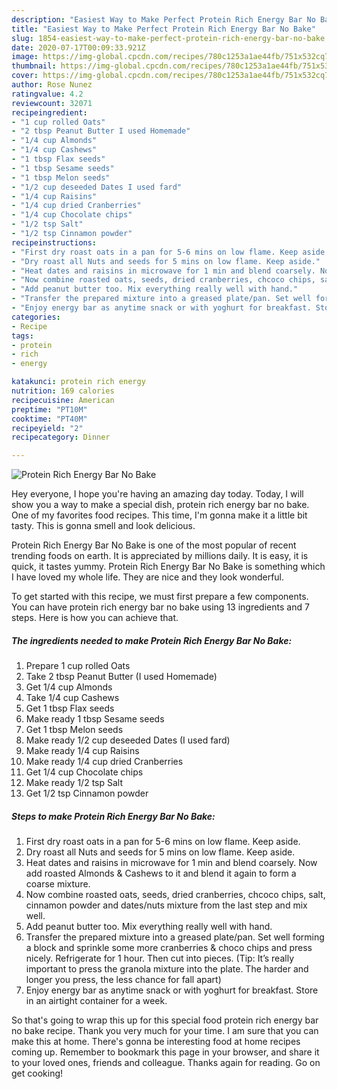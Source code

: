 ```yaml
---
description: "Easiest Way to Make Perfect Protein Rich Energy Bar No Bake"
title: "Easiest Way to Make Perfect Protein Rich Energy Bar No Bake"
slug: 1854-easiest-way-to-make-perfect-protein-rich-energy-bar-no-bake
date: 2020-07-17T00:09:33.921Z
image: https://img-global.cpcdn.com/recipes/780c1253a1ae44fb/751x532cq70/protein-rich-energy-bar-no-bake-recipe-main-photo.jpg
thumbnail: https://img-global.cpcdn.com/recipes/780c1253a1ae44fb/751x532cq70/protein-rich-energy-bar-no-bake-recipe-main-photo.jpg
cover: https://img-global.cpcdn.com/recipes/780c1253a1ae44fb/751x532cq70/protein-rich-energy-bar-no-bake-recipe-main-photo.jpg
author: Rose Nunez
ratingvalue: 4.2
reviewcount: 32071
recipeingredient:
- "1 cup rolled Oats"
- "2 tbsp Peanut Butter I used Homemade"
- "1/4 cup Almonds"
- "1/4 cup Cashews"
- "1 tbsp Flax seeds"
- "1 tbsp Sesame seeds"
- "1 tbsp Melon seeds"
- "1/2 cup deseeded Dates I used fard"
- "1/4 cup Raisins"
- "1/4 cup dried Cranberries"
- "1/4 cup Chocolate chips"
- "1/2 tsp Salt"
- "1/2 tsp Cinnamon powder"
recipeinstructions:
- "First dry roast oats in a pan for 5-6 mins on low flame. Keep aside."
- "Dry roast all Nuts and seeds for 5 mins on low flame. Keep aside."
- "Heat dates and raisins in microwave for 1 min and blend coarsely. Now add roasted Almonds &amp; Cashews to it and blend it again to form a coarse mixture."
- "Now combine roasted oats, seeds, dried cranberries, chcoco chips, salt, cinnamon powder and dates/nuts mixture from the last step and mix well."
- "Add peanut butter too. Mix everything really well with hand."
- "Transfer the prepared mixture into a greased plate/pan. Set well forming a block and sprinkle some more cranberries &amp; choco chips and press nicely. Refrigerate for 1 hour. Then cut into pieces. (Tip: It’s really important to press the granola mixture into the plate. The harder and longer you press, the less chance for fall apart)"
- "Enjoy energy bar as anytime snack or with yoghurt for breakfast. Store in an airtight container for a week."
categories:
- Recipe
tags:
- protein
- rich
- energy

katakunci: protein rich energy 
nutrition: 169 calories
recipecuisine: American
preptime: "PT10M"
cooktime: "PT40M"
recipeyield: "2"
recipecategory: Dinner

---
```



![Protein Rich Energy Bar No Bake](https://img-global.cpcdn.com/recipes/780c1253a1ae44fb/751x532cq70/protein-rich-energy-bar-no-bake-recipe-main-photo.jpg)

Hey everyone, I hope you're having an amazing day today. Today, I will show you a way to make a special dish, protein rich energy bar no bake. One of my favorites food recipes. This time, I'm gonna make it a little bit tasty. This is gonna smell and look delicious.

Protein Rich Energy Bar No Bake is one of the most popular of recent trending foods on earth. It is appreciated by millions daily. It is easy, it is quick, it tastes yummy. Protein Rich Energy Bar No Bake is something which I have loved my whole life. They are nice and they look wonderful.




To get started with this recipe, we must first prepare a few components. You can have protein rich energy bar no bake using 13 ingredients and 7 steps. Here is how you can achieve that.

<!--inarticleads1-->

##### The ingredients needed to make Protein Rich Energy Bar No Bake:

1. Prepare 1 cup rolled Oats
1. Take 2 tbsp Peanut Butter (I used Homemade)
1. Get 1/4 cup Almonds
1. Take 1/4 cup Cashews
1. Get 1 tbsp Flax seeds
1. Make ready 1 tbsp Sesame seeds
1. Get 1 tbsp Melon seeds
1. Make ready 1/2 cup deseeded Dates (I used fard)
1. Make ready 1/4 cup Raisins
1. Make ready 1/4 cup dried Cranberries
1. Get 1/4 cup Chocolate chips
1. Make ready 1/2 tsp Salt
1. Get 1/2 tsp Cinnamon powder




<!--inarticleads2-->

##### Steps to make Protein Rich Energy Bar No Bake:

1. First dry roast oats in a pan for 5-6 mins on low flame. Keep aside.
1. Dry roast all Nuts and seeds for 5 mins on low flame. Keep aside.
1. Heat dates and raisins in microwave for 1 min and blend coarsely. Now add roasted Almonds &amp; Cashews to it and blend it again to form a coarse mixture.
1. Now combine roasted oats, seeds, dried cranberries, chcoco chips, salt, cinnamon powder and dates/nuts mixture from the last step and mix well.
1. Add peanut butter too. Mix everything really well with hand.
1. Transfer the prepared mixture into a greased plate/pan. Set well forming a block and sprinkle some more cranberries &amp; choco chips and press nicely. Refrigerate for 1 hour. Then cut into pieces. (Tip: It’s really important to press the granola mixture into the plate. The harder and longer you press, the less chance for fall apart)
1. Enjoy energy bar as anytime snack or with yoghurt for breakfast. Store in an airtight container for a week.




So that's going to wrap this up for this special food protein rich energy bar no bake recipe. Thank you very much for your time. I am sure that you can make this at home. There's gonna be interesting food at home recipes coming up. Remember to bookmark this page in your browser, and share it to your loved ones, friends and colleague. Thanks again for reading. Go on get cooking!
